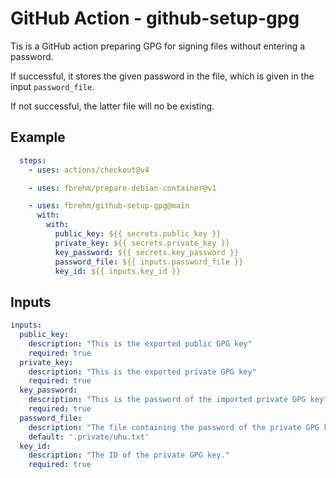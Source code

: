 # GitHub Action - github-setup-gpg

Tis is a GitHub action preparing GPG for signing files without entering a password.

If successful, it stores the given password in the file, which is given in the input `password_file`.

If not successful, the latter file will no be existing.

## Example

```yaml
  steps:
    - uses: actions/checkout@v4

    - uses: fbrehm/prepare-debian-container@v1

    - uses: fbrehm/github-setup-gpg@main
      with:
        with:
          public_key: ${{ secrets.public_key }}
          private_key: ${{ secrets.private_key }}
          key_password: ${{ secrets.key_password }}
          password_file: ${{ inputs.password_file }}
          key_id: ${{ inputs.key_id }}
```

## Inputs

```yaml
inputs:
  public_key:
    description: "This is the exported public GPG key"
    required: true
  private_key:
    description: "This is the exported private GPG key"
    required: true
  key_password:
    description: "This is the password of the imported private GPG key"
    required: true
  password_file:
    description: "The file containing the password of the private GPG key."
    default: '.private/uhu.txt'
  key_id:
    description: "The ID of the private GPG key."
    required: true
```


